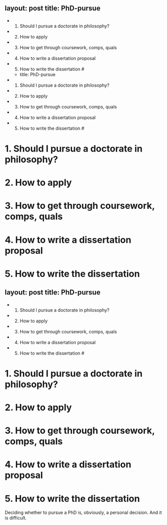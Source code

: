 layout: post
title: PhD-pursue
---


<!-- MarkdownTOC -->

- 1. Should I pursue a doctorate in philosophy?
- 2. How to apply
- 3. How to get through coursework, comps, quals
- 4. How to write a dissertation proposal
- 5. How to write the dissertation #
    - title: PhD-pursue
- 1. Should I pursue a doctorate in philosophy?
- 2. How to apply
- 3. How to get through coursework, comps, quals
- 4. How to write a dissertation proposal
- 5. How to write the dissertation #

<!-- /MarkdownTOC -->

# 1. Should I pursue a doctorate in philosophy? 
# 2. How to apply
# 3. How to get through coursework, comps, quals
# 4. How to write a dissertation proposal
# 5. How to write the dissertation #
layout: post
title: PhD-pursue
---


<!-- MarkdownTOC -->

- 1. Should I pursue a doctorate in philosophy?
- 2. How to apply
- 3. How to get through coursework, comps, quals
- 4. How to write a dissertation proposal
- 5. How to write the dissertation #

<!-- /MarkdownTOC -->

# 1. Should I pursue a doctorate in philosophy? 
# 2. How to apply
# 3. How to get through coursework, comps, quals
# 4. How to write a dissertation proposal
# 5. How to write the dissertation #


Deciding whether to pursue a PhD is, obviously, a personal decision. And it is difficult. 